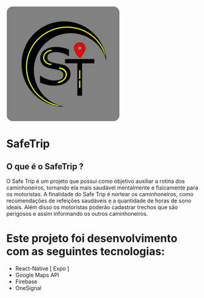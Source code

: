 ![logo](https://github.com/WalyssonPaiva/safeTrip/blob/master/logo%20(1).png)


# SafeTrip

## 	O que é o SafeTrip ?

  O Safe Trip é um projeto que possui como objetivo auxiliar a rotina dos caminhoneiros, tornando ela mais saudável mentalmente e fisicamente para os motoristas. A finalidade do Safe Trip é nortear os caminhoneiros, como recomendações de refeições saudáveis e a quantidade de horas de sono ideais. Além disso os motoristas poderão cadastrar trechos que são perigosos e assim informando os outros caminhoneiros. 

# Este projeto foi desenvolvimento com as seguintes tecnologias: 
 
 <ul>
  <li> React-Native [ Expo ]
  <li> Google Maps API
  <li> Firebase
  <li> OneSignal
  <ui>
 
 

